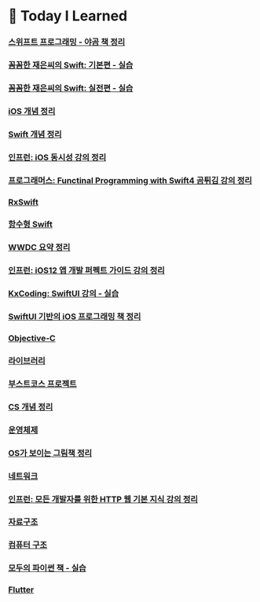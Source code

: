 # 📖  Today I Learned 

### [스위프트 프로그래밍 - 야곰 책 정리](https://github.com/Jae-eun/TIL/tree/master/Swift%20Programming%20-%20Yagom)

### [꼼꼼한 재은씨의 Swift: 기본편 - 실습](https://github.com/Jae-eun/TIL/tree/master/%EA%BC%BC%EA%BC%BC%ED%95%9C%20%EC%9E%AC%EC%9D%80%EC%94%A8%20-%20%EA%B8%B0%EB%B3%B8%ED%8E%B8)

### [꼼꼼한 재은씨의 Swift: 실전편 - 실습](https://github.com/Jae-eun/TIL/tree/master/%EA%BC%BC%EA%BC%BC%ED%95%9C%20%EC%9E%AC%EC%9D%80%EC%94%A8%20-%20%EC%8B%A4%EC%A0%84%ED%8E%B8)

### [iOS 개념 정리](https://github.com/Jae-eun/TIL/tree/master/iOS)

### [Swift 개념 정리](https://github.com/Jae-eun/TIL/tree/master/Swift)

### [인프런: iOS 동시성 강의 정리](https://github.com/Jae-eun/TIL/tree/master/iOS%20Concurrency)

### [프로그래머스: Functinal Programming with Swift4 곰튀김 강의 정리](https://github.com/Jae-eun/TIL/tree/master/Functional%20Programming%20with%20Swift%204%20-%20%ED%94%84%EB%A1%9C%EA%B7%B8%EB%9E%98%EB%A8%B8%EC%8A%A4%20%EA%B3%B0%ED%8A%80%EA%B9%80%EB%8B%98%20%EA%B0%95%EC%9D%98)

### [RxSwift](https://github.com/Jae-eun/TIL/tree/master/RxSwift)

### [함수형 Swift](https://github.com/Jae-eun/TIL/tree/master/Functional%20Swift)

### [WWDC 요약 정리](https://github.com/Jae-eun/TIL/tree/master/WWDC)

### [인프런: iOS12 앱 개발 퍼펙트 가이드 강의 정리](https://github.com/Jae-eun/TIL/tree/master/Inflearn%2012%20Perfect)

### [KxCoding: SwiftUI 강의 - 실습](https://github.com/Jae-eun/TIL/tree/master/SwiftUI_kxcoding)

### [SwiftUI 기반의 iOS 프로그래밍 책 정리](https://github.com/Jae-eun/TIL/tree/master/SwiftUI%20%EA%B8%B0%EB%B0%98%EC%9D%98%20iOS%20%ED%94%84%EB%A1%9C%EA%B7%B8%EB%9E%98%EB%B0%8D)

### [Objective-C](https://github.com/Jae-eun/TIL/tree/master/Objective-C)

### [라이브러리](https://github.com/Jae-eun/TIL/tree/master/Library)

### [부스트코스 프로젝트](https://github.com/Jae-eun/TIL/tree/master/boostcourse)

### [CS 개념 정리](https://github.com/Jae-eun/TIL/tree/master/Computer%20Science)

### [운영체제](https://github.com/Jae-eun/TIL/tree/master/Operating%20System%20Lecture)

### [OS가 보이는 그림책 정리](https://github.com/Jae-eun/TIL/tree/master/OS%EA%B0%80%20%EB%B3%B4%EC%9D%B4%EB%8A%94%20%EA%B7%B8%EB%A6%BC%EC%B1%85)

### [네트워크](https://github.com/Jae-eun/TIL/tree/master/Network)

### [인프런: 모든 개발자를 위한 HTTP 웹 기본 지식 강의 정리](https://github.com/Jae-eun/TIL/tree/master/%E1%84%86%E1%85%A9%E1%84%83%E1%85%B3%E1%86%AB%20%E1%84%80%E1%85%A2%E1%84%87%E1%85%A1%E1%86%AF%E1%84%8C%E1%85%A1%E1%84%85%E1%85%B3%E1%86%AF%20%E1%84%8B%E1%85%B1%E1%84%92%E1%85%A1%E1%86%AB%20HTTP%20%E1%84%8B%E1%85%B0%E1%86%B8%20%E1%84%80%E1%85%B5%E1%84%87%E1%85%A9%E1%86%AB%20%E1%84%8C%E1%85%B5%E1%84%89%E1%85%B5%E1%86%A8)

### [자료구조](https://github.com/Jae-eun/TIL/tree/master/Data%20Structure)

### [컴퓨터 구조](https://github.com/Jae-eun/TIL/tree/master/Computer%20Organization%20and%20Design)

### [모두의 파이썬 책 - 실습](https://github.com/Jae-eun/TIL/tree/master/python)

### [Flutter](https://github.com/Jae-eun/TIL/tree/master/flutter/flutter_app)

